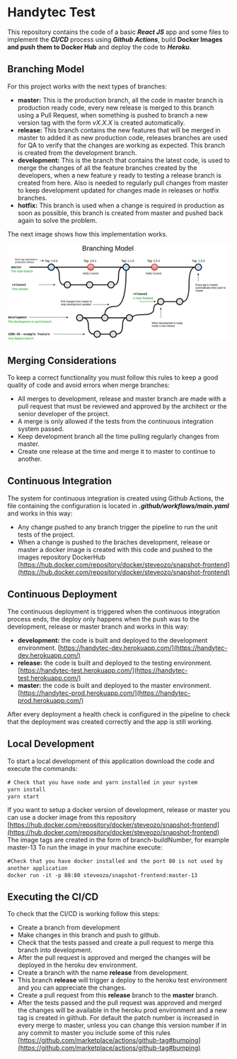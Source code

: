 # Handytec Test

This repository contains the code of a basic ***React JS*** app and some files to implement the ***CI/CD*** process using ***Github Actions***, build **Docker Images and push them to Docker Hub** and deploy the code to ***Heroku***.

## Branching Model
For this project works with the next types of branches:

 - **master:** This is the production branch, all the code in master branch is production ready code, every new release is merged to this branch using a Pull Request, when something is pushed to branch a new version tag with the form *vX.X.X* is created automatically.
 - **release:** This branch contains the new features that will be merged in master to added it as new production code, releases branches are used for QA to verify that the changes are working as expected. This branch is created from the development branch.
 - **development:** This is the branch that contains the latest code, is used to merge the changes of all the feature branches created by the developers, when a new feature y ready to testing a release branch is created from here. Also is needed to regularly pull changes from master to keep development updated for changes made in releases or hotfix branches.
 - **hotfix:** This branch is used when a change is required in production as soon as possible, this branch is created from master and pushed back again to solve the problem.

The next image shows how this implementation works.

![Branching](./branching.png)

## Merging Considerations 

To keep a correct functionality you must follow this rules to keep a good quality of code and avoid errors when merge branches:

 - All merges to development, release and master branch are made with a pull request that must be reviewed and approved  by the architect or the senior developer of the project.
 - A merge is only allowed if the tests from the continuous integration system passed. 
 -  Keep development branch all the time pulling regularly changes from master.
 - Create one release at the time and merge it to master to continue to another.

## Continuous Integration

The system for continuous integration is created using Github Actions, the file containing the configuration is located in ***.github/workflows/main.yaml*** and works in this way:

 - Any change pushed to any branch trigger the pipeline to run the unit tests of the project.
 - When a change is pushed to the braches development, release or master a docker image is created with this code and pushed to the images repository DockerHub [https://hub.docker.com/repository/docker/steveozo/snapshot-frontend](https://hub.docker.com/repository/docker/steveozo/snapshot-frontend)

## Continuous Deployment

The continuous deployment is triggered when the continuous integration process ends, the deploy only happens when the push was to the development, release or master branch and works in this way:

 - **development:** the code is built and deployed to the development environment. [https://handytec-dev.herokuapp.com/](https://handytec-dev.herokuapp.com/)
 - **release:** the code is built and deployed to the testing environment. [https://handytec-test.herokuapp.com/](https://handytec-test.herokuapp.com/)
 - **master:** the code is built and deployed to the master environment. [https://handytec-prod.herokuapp.com/](https://handytec-prod.herokuapp.com/)

After every deployment a health check is configured in the pipeline to check that the deployment was created correctly and the app is still working.

## Local Development

To start a local development of this application download the code and execute the commands:
```
# Check that you have node and yarn installed in your system
yarn install
yarn start
```
If you want to setup a docker version of development, release or master you can use a docker image from this repository [https://hub.docker.com/repository/docker/steveozo/snapshot-frontend](https://hub.docker.com/repository/docker/steveozo/snapshot-frontend)
The image tags are created in the form of branch-buildNumber, for example master-13
To run the image in your machine execute:

    #Check that you have docker installed and the port 80 is not used by another application
    docker run -it -p 80:80 steveozo/snapshot-frontend:master-13


## Executing the CI/CD
To check that the CI/CD is working follow this steps:

 - Create a branch from development
 - Make changes in this branch and push to github.
 - Check that the tests passed and create a pull request to merge this branch into development.
 - After the pull request is approved and merged the changes will be deployed in the heroku dev environment.
 - Create a branch with the name **release** from development.
 - This branch **release** will trigger a deploy to the heroku test environment and you can appreciate the changes.
 - Create a pull request from this **release** branch to the **master** branch.
 - After the tests passed and the pull request was approved and merged the changes will be available in the heroku prod environment and a new tag is created in giithub. For default the patch number is increased in every merge to master, unless you can change this version number if in any commit to master you include some of this rules [https://github.com/marketplace/actions/github-tag#bumping](https://github.com/marketplace/actions/github-tag#bumping)
  